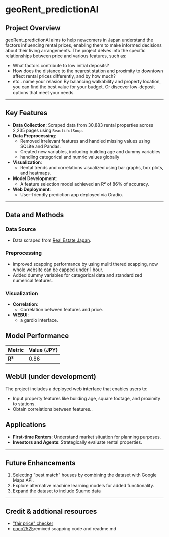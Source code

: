 # geoRent_predictionAI


## Project Overview

geoRent_predictionAI aims to help newcomers in Japan understand the factors influencing rental prices, enabling them to make informed decisions about their living arrangements. The project delves into the specific relationships between price and various features, such as:
 - What factors contribute to low initial deposits?
 - How does the distance to the nearest station and proximity to downtown affect rental prices differently, and by how much?
 - etc.. name your relasion
By balancing walkability and property location, you can find the best value for your budget. Or discover low-deposit options that meet your needs.

---

## Key Features
- **Data Collection**: Scraped data from 30,883 rental properties across 2,235 pages using `BeautifulSoup`.
- **Data Preprocessing**:
  - Removed irrelevant features and handled missing values using SQLite and Pandas.
  - Created new variables, including building age and dummy variables
  - handling categorical and numric values globally
- **Visualization**:
  - Rental trends and correlations visualized using bar graphs, box plots, and heatmaps.
- **Model Development**:
  - A feature selection model achieved an R² of 86% of accuracy.
- **Web Deployment**:
  - User-friendly prediction app deployed via Gradio.

---

## Data and Methods

### Data Source
- Data scraped from [Real Estate Japan](https://realestate.co.jp/en/rent).

### Preprocessing
- improved scapping performance by using muliti thered scapping, now whole website can be capped under 1 hour.
- Added dummy variables for categorical data and standardized numerical features.

### Visualization
- **Correlation**:
  - Correlation between features and price.
- **WEBUI**:
  - a gardio interface.


## Model Performance
| Metric       | Value (JPY) |
|--------------|-------------|
| **R²**       | 0.86        |



## WebUI (under development)
The project includes a deployed web interface that enables users to:
- Input property features like building age, square footage, and proximity to stations.
- Obtain correlations between features..

## Applications
- **First-time Renters**: Understand market situation for planning purposes.
- **Investors and Agents**: Strategically evaluate rental properties.


---

## Future Enhancements
1. Selecting "best match" houses by combining the dataset with Google Maps API.
2. Explore alternative machine learning models for added functionality.
3. Expand the dataset to include Suumo data


---

## Credit & addtional resources

- ["fair price" checker](https://www.landandhome.co.jp/rent/price_checker/)
- [coco2525](https://github.com/coco2525)remixed scapping code and readme.md
